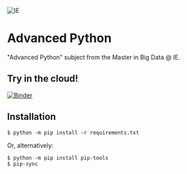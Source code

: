 ![IE](img/ie.png)

# Advanced Python

"Advanced Python" subject from the Master in Big Data @ IE.

## Try in the cloud!

[![Binder](https://mybinder.org/badge_logo.svg)](https://mybinder.org/v2/gh/astrojuanlu/ie-mbd-advanced-python/HEAD)

## Installation

```
$ python -m pip install -r requirements.txt
```

Or, alternatively:

```
$ python -m pip install pip-tools
$ pip-sync
```
